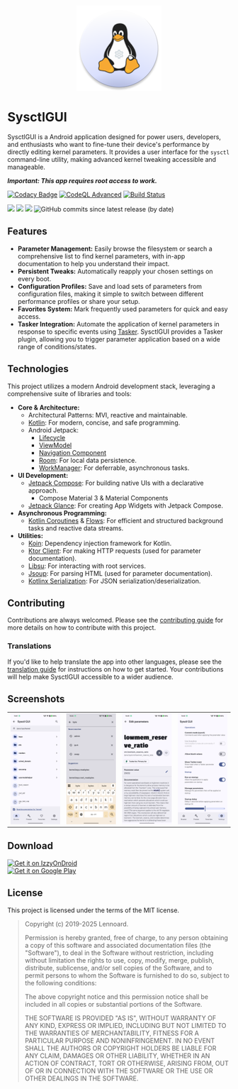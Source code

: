 <p align="center">
  <img width="192" height="192" src="img/icon.png"/>
</p>

# SysctlGUI

SysctlGUI is a Android application designed for power users, developers, and enthusiasts who want to
fine-tune their device's performance by directly editing kernel parameters.
It provides a user interface for the <code>sysctl</code> command-line utility,
making advanced kernel tweaking accessible and manageable.

***Important: This app requires root access to work.***

[![Codacy Badge](https://app.codacy.com/project/badge/Grade/d91bf38325aa4bb6b6cb67136f72f1f1)](https://www.codacy.com/gh/Lennoard/SysctlGUI/dashboard?utm_source=github.com&amp;utm_medium=referral&amp;utm_content=Lennoard/SysctlGUI&amp;utm_campaign=Badge_Grade)
[![CodeQL Advanced](https://github.com/Lennoard/SysctlGUI/actions/workflows/codeql.yml/badge.svg)](https://github.com/Lennoard/SysctlGUI/actions/workflows/codeql.yml)
[![Build Status](https://app.bitrise.io/app/03e8fa82-8168-4a7f-9005-b8e5d056417f/status.svg?token=3qlQfgAkEgxvr0JnvyzT_Q&branch=develop)](https://app.bitrise.io/app/03e8fa82-8168-4a7f-9005-b8e5d056417f)

![](https://img.shields.io/github/contributors/Lennoard/SysctlGUI)
![](https://img.shields.io/github/downloads/Lennoard/SysctlGUI/total)
![](https://img.shields.io/github/v/release/Lennoard/SysctlGUI)
![GitHub commits since latest release (by date)](https://img.shields.io/github/commits-since/Lennoard/SysctlGUI/latest/develop)

## Features
-  **Parameter Management:** Easily browse the filesystem or search a comprehensive list to find kernel parameters, with in-app documentation to help you understand their impact.
-  **Persistent Tweaks:** Automatically reapply your chosen settings on every boot.
-  **Configuration Profiles:** Save and load sets of parameters from configuration files, making it simple to switch between different performance profiles or share your setup.
-  **Favorites System:** Mark frequently used parameters for quick and easy access.
-  **Tasker Integration:** Automate the application of kernel parameters in response to specific events using [Tasker](https://tasker.joaoapps.com/). SysctlGUI provides a Tasker plugin, allowing you to trigger parameter application based on a wide range of conditions/states.

## Technologies

This project utilizes a modern Android development stack, leveraging a comprehensive suite of libraries and tools:

-   **Core & Architecture:**
    -   Architectural Patterns: MVI, reactive and maintainable.
    -   [Kotlin](https://kotlinlang.org/): For modern, concise, and safe programming.
    -   Android Jetpack:
        -   [Lifecycle](https://developer.android.com/jetpack/androidx/releases/lifecycle)
        -   [ViewModel](https://developer.android.com/topic/libraries/architecture/viewmodel)
        -   [Navigation Component](https://developer.android.com/guide/navigation)
        -   [Room](https://developer.android.com/training/data-storage/room): For local data persistence.
        -   [WorkManager](https://developer.android.com/topic/libraries/architecture/workmanager): For deferrable, asynchronous tasks.
-   **UI Development:**
    -   [Jetpack Compose](https://developer.android.com/jetpack/compose): For building native UIs with a declarative approach.
        -   Compose Material 3 & Material Components
    -   [Jetpack Glance](https://developer.android.com/develop/ui/compose/glance): For creating App Widgets with Jetpack Compose.
-   **Asynchronous Programming:**
    -   [Kotlin Coroutines](https://kotlinlang.org/docs/coroutines-overview.html) & [Flows](https://kotlinlang.org/docs/flow.html): For efficient and structured background tasks and reactive data streams.
-   **Utilities:**
    -   [Koin](https://insert-koin.io/): Dependency injection framework for Kotlin.
    -   [Ktor Client](https://ktor.io/docs/client-reference.html): For making HTTP requests (used for parameter documentation).
    -   [Libsu](https://github.com/topjohnwu/libsu): For interacting with root services.
    -   [Jsoup](https://jsoup.org/): For parsing HTML (used for parameter documentation).
    -   [Kotlinx Serialization](https://github.com/Kotlin/kotlinx.serialization): For JSON serialization/deserialization.

## Contributing

Contributions are always welcomed. Please see the [contributing guide](CONTRIBUTING.md) for more details on how to contribute with this project.

### Translations
If you'd like to help translate the app into other languages, please see the [translation guide](TRANSLATING.md) for instructions on how to get started. Your contributions will help make SysctlGUI accessible to a wider audience.


## Screenshots
<div align="center">

|                                                        |                                                        |                                                        |                                                         |
|:------------------------------------------------------:|:------------------------------------------------------:|:------------------------------------------------------:|:-------------------------------------------------------:|
|<img src="img/ss01.png" alt="Screenshot 1" width="200"> |<img src="img/ss02.png" alt="Screenshot 2" width="200"> |<img src="img/ss03.png" alt="Screenshot 3" width="200"> | <img src="img/ss04.png" alt="Screenshot 4" width="200"> |

</div>


## Download

<a href='https://apt.izzysoft.de/fdroid/index/apk/com.androidvip.sysctlgui'><img alt='Get it on IzzyOnDroid' height="64" src='https://gitlab.com/IzzyOnDroid/repo/-/raw/master/assets/IzzyOnDroid.png'/></a>  
<a href='https://play.google.com/store/apps/details?id=com.androidvip.sysctlgui&pcampaignid=pcampaignidMKT-Other-global-all-co-prtnr-py-PartBadge-Mar2515-1'><img alt='Get it on Google Play' height="64" src='https://play.google.com/intl/en_us/badges/static/images/badges/en_badge_web_generic.png'/></a>

## License

This project is licensed under the terms of the MIT license.

> Copyright (c) 2019-2025 Lennoard.
>
> Permission is hereby granted, free of charge, to any person obtaining a copy of this software and associated documentation files (the "Software"), to deal in the Software without restriction, including without limitation the rights to use, copy, modify, merge, publish, distribute, sublicense, and/or sell copies of the Software, and to permit persons to whom the Software is furnished to do so, subject to the following conditions:
>
> The above copyright notice and this permission notice shall be included in all copies or substantial portions of the Software.
>
> THE SOFTWARE IS PROVIDED "AS IS", WITHOUT WARRANTY OF ANY KIND, EXPRESS OR IMPLIED, INCLUDING BUT NOT LIMITED TO THE WARRANTIES OF MERCHANTABILITY, FITNESS FOR A PARTICULAR PURPOSE AND NONINFRINGEMENT. IN NO EVENT SHALL THE AUTHORS OR COPYRIGHT HOLDERS BE LIABLE FOR ANY CLAIM, DAMAGES OR OTHER LIABILITY, WHETHER IN AN ACTION OF CONTRACT, TORT OR OTHERWISE, ARISING FROM, OUT OF OR IN CONNECTION WITH THE SOFTWARE OR THE USE OR OTHER DEALINGS IN THE SOFTWARE.
